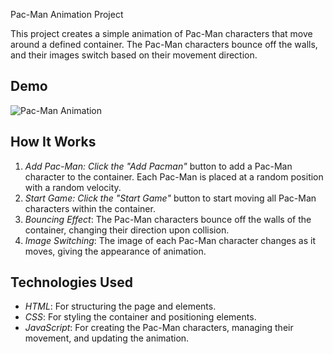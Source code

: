  Pac-Man Animation Project

This project creates a simple animation of Pac-Man characters that move around a defined container. The Pac-Man characters bounce off the walls, and their images switch based on their movement direction.

## Demo

![Pac-Man Animation](screenshot.png)

## How It Works

1. *Add Pac-Man: Click the *"Add Pacman"** button to add a Pac-Man character to the container. Each Pac-Man is placed at a random position with a random velocity.
2. *Start Game: Click the *"Start Game"** button to start moving all Pac-Man characters within the container.
3. *Bouncing Effect*: The Pac-Man characters bounce off the walls of the container, changing their direction upon collision.
4. *Image Switching*: The image of each Pac-Man character changes as it moves, giving the appearance of animation.

## Technologies Used

- *HTML*: For structuring the page and elements.
- *CSS*: For styling the container and positioning elements.
- *JavaScript*: For creating the Pac-Man characters, managing their movement, and updating the animation.
